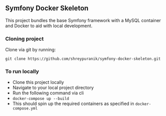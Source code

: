 ## Symfony Docker Skeleton

This project bundles the base Symfony framework with a MySQL container and Docker to aid with local development. 

### Cloning project 

Clone via git by running: 

```git clone https://github.com/shreypuranik/symfony-docker-skeleton.git```

### To run locally

* Clone this project locally 
* Navigate to your local project directory 
* Run the following command via cli 
* ```docker-compose up --build```
* This should spin up the required containers as specified in `docker-compose.yml`